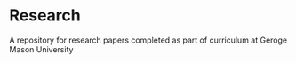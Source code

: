 # Research
A repository for research papers completed as part of curriculum at Geroge Mason University
